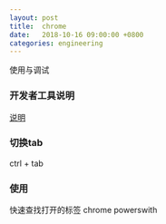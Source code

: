 ```yaml
---
layout: post
title:  chrome
date:   2018-10-16 09:00:00 +0800
categories: engineering
---
```

使用与调试
### 开发者工具说明
[说明](https://developers.google.com/web/tools/chrome-devtools/network-performance/resource-loading)

### 切换tab
ctrl + tab 

### 使用
快速查找打开的标签
chrome powerswith
